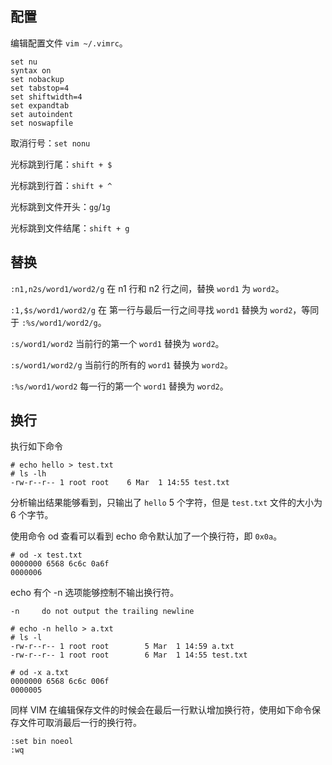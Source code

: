 
## 配置
编辑配置文件 `vim ~/.vimrc`。
```
set nu 
syntax on 
set nobackup 
set tabstop=4 
set shiftwidth=4 
set expandtab 
set autoindent 
set noswapfile
```

取消行号：`set nonu`

光标跳到行尾：`shift + $`

光标跳到行首：`shift + ^`

光标跳到文件开头：`gg`/`1g`

光标跳到文件结尾：`shift + g`

## 替换
`:n1,n2s/word1/word2/g` 在 n1 行和 n2 行之间，替换 `word1` 为 `word2`。

`:1,$s/word1/word2/g` 在 第一行与最后一行之间寻找 `word1` 替换为 `word2`，等同于 `:%s/word1/word2/g`。

`:s/word1/word2` 当前行的第一个 `word1` 替换为 `word2`。 

`:s/word1/word2/g`  当前行的所有的 `word1` 替换为 `word2`。

`:%s/word1/word2` 每一行的第一个 `word1` 替换为 `word2`。

## 换行
执行如下命令
```shell
# echo hello > test.txt
# ls -lh
-rw-r--r-- 1 root root    6 Mar  1 14:55 test.txt
```

分析输出结果能够看到，只输出了 `hello` 5 个字符，但是 `test.txt` 文件的大小为 6 个字节。

使用命令 od 查看可以看到 echo 命令默认加了一个换行符，即 `0x0a`。

```
# od -x test.txt 
0000000 6568 6c6c 0a6f
0000006
```

echo 有个 -n 选项能够控制不输出换行符。
```
-n     do not output the trailing newline
```

```shell
# echo -n hello > a.txt
# ls -l
-rw-r--r-- 1 root root        5 Mar  1 14:59 a.txt
-rw-r--r-- 1 root root        6 Mar  1 14:55 test.txt

# od -x a.txt 
0000000 6568 6c6c 006f
0000005
```

同样 VIM 在编辑保存文件的时候会在最后一行默认增加换行符，使用如下命令保存文件可取消最后一行的换行符。
```
:set bin noeol
:wq
```